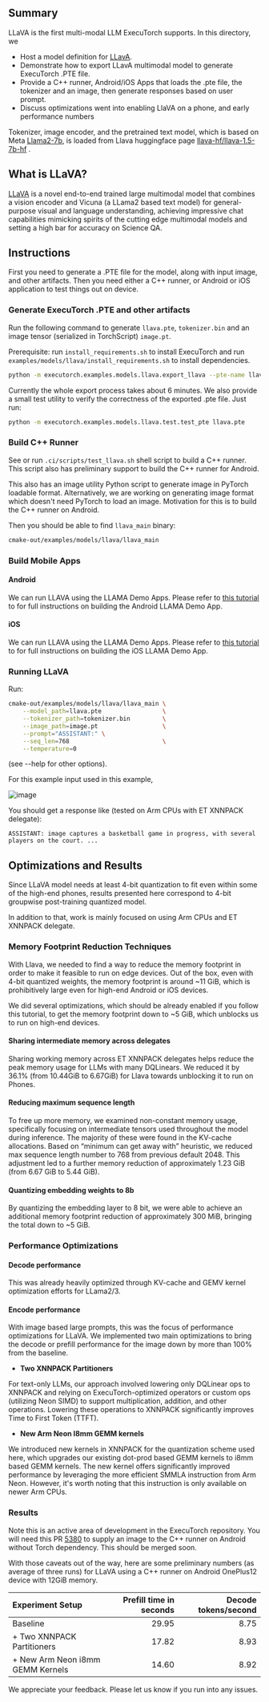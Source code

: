 ## Summary
LLaVA is the first multi-modal LLM ExecuTorch supports. In this directory, we
- Host a model definition for [LLavA](https://github.com/haotian-liu/LLaVA).
- Demonstrate how to export LLavA multimodal model to generate ExecuTorch .PTE file.
- Provide a C++ runner, Android/iOS Apps that loads the .pte file, the tokenizer and an image, then generate responses based on user prompt.
- Discuss optimizations went into enabling LlaVA on a phone, and early performance numbers

Tokenizer, image encoder, and the pretrained text model, which is based on Meta
[Llama2-7b](https://llama.meta.com/llama2/), is loaded from Llava
huggingface page [llava-hf/llava-1.5-7b-hf](https://huggingface.co/llava-hf/llava-1.5-7b-hf) .

## What is LLaVA?

[LLaVA](https://llava-vl.github.io/) is a novel end-to-end trained large
multimodal model that combines a vision encoder and Vicuna (a LLama2 based text
model) for general-purpose visual and language understanding, achieving
impressive chat capabilities mimicking spirits of the cutting edge multimodal
models and setting a high bar for accuracy on Science QA.

## Instructions

First you need to generate a .PTE file for the model, along with input image,
and other artifacts. Then you need either a C++ runner, or Android or iOS
application to test things out on device.

### Generate ExecuTorch .PTE and other artifacts

Run the following command to generate `llava.pte`, `tokenizer.bin` and an image
tensor (serialized in TorchScript) `image.pt`.

Prerequisite: run `install_requirements.sh` to install ExecuTorch and run
`examples/models/llava/install_requirements.sh` to install dependencies.

```bash
python -m executorch.examples.models.llava.export_llava --pte-name llava.pte --with-artifacts
```

Currently the whole export process takes about 6 minutes. We also provide a
small test utility to verify the correctness of the exported .pte file. Just run:

```bash
python -m executorch.examples.models.llava.test.test_pte llava.pte
```

### Build C++ Runner

See or run `.ci/scripts/test_llava.sh` shell script to build a C++ runner. This
script also has preliminary support to build the C++ runner for Android.

This also has an image utility Python script to generate image in PyTorch
loadable format. Alternatively, we are working on generating image format which
doesn't need PyTorch to load an image. Motivation for this is to build the C++
runner on Android.

Then you should be able to find `llava_main` binary:

```bash
cmake-out/examples/models/llava/llava_main
```

### Build Mobile Apps

#### Android

We can run LLAVA using the LLAMA Demo Apps. Please refer to [this
tutorial](https://github.com/pytorch/executorch/tree/main/examples/demo-apps/android/LlamaDemo)
to for full instructions on building the Android LLAMA Demo App.

#### iOS

We can run LLAVA using the LLAMA Demo Apps. Please refer to [this
tutorial](https://github.com/pytorch/executorch/tree/main/examples/demo-apps/apple_ios/LLaMA)
to for full instructions on building the iOS LLAMA Demo App.

### Running LLaVA

Run:
```bash
cmake-out/examples/models/llava/llava_main \
    --model_path=llava.pte                 \
    --tokenizer_path=tokenizer.bin         \
    --image_path=image.pt                  \
    --prompt="ASSISTANT:" \
    --seq_len=768                          \
    --temperature=0
```
(see --help for other options).

For this example input used in this example,

![image](https://upload.wikimedia.org/wikipedia/commons/3/3e/Chicago_Bulls_-_New_Jersey_Nets_match_on_March_28%2C_1991.jpg)

You should get a response like (tested on Arm CPUs with ET XNNPACK delegate):

```
ASSISTANT: image captures a basketball game in progress, with several players on the court. ...
```

## Optimizations and Results

Since LLaVA model needs at least 4-bit quantization to fit even within some of
the high-end phones, results presented here correspond to 4-bit groupwise
post-training quantized model.

In addition to that, work is mainly focused on using Arm CPUs and ET XNNPACK delegate.

### Memory Footprint Reduction Techniques

With Llava, we needed to find a way to reduce the memory footprint in order to
make it feasible to run on edge devices. Out of the box, even with 4-bit
quantized weights, the memory footprint is around ~11 GiB, which is
prohibitively large even for high-end Android or iOS devices.

We did several optimizations, which should be already enabled if you follow this
tutorial, to get the memory footprint down to ~5 GiB, which unblocks us to run
on high-end devices.

#### Sharing intermediate memory across delegates

Sharing working memory across ET XNNPACK delegates helps reduce the peak memory
usage for LLMs with many DQLinears. We reduced it by 36.1% (from 10.44GiB to
6.67GiB) for Llava towards unblocking it to run on Phones.

#### Reducing maximum sequence length

To free up more memory, we examined non-constant memory usage, specifically
focusing on intermediate tensors used throughout the model during inference.
The majority of these were found in the KV-cache allocations. Based on “minimum
can get away with” heuristic, we reduced max sequence length number to 768 from
previous default 2048. This adjustment led to a further memory reduction of
approximately 1.23 GiB (from 6.67 GiB to 5.44 GiB).

#### Quantizing embedding weights to 8b

By quantizing the embedding layer to 8 bit, we were able to achieve an
additional memory footprint reduction of approximately 300 MiB, bringing the
total down to ~5 GiB.

### Performance Optimizations

#### Decode performance

This was already heavily optimized through KV-cache and GEMV kernel
optimization efforts for LLama2/3.

#### Encode performance

With image based large prompts, this was the focus of performance
optimizations for LLaVA. We implemented two main optimizations to bring the decode or
prefill performance for the image down by more than 100% from the baseline.

* **Two XNNPACK Partitioners**

For text-only LLMs, our approach involved lowering only DQLinear ops
to XNNPACK and relying on ExecuTorch-optimized operators or custom ops
(utilizing Neon SIMD) to support multiplication, addition, and other
operations. Lowering these operations to XNNPACK significantly improves Time to
First Token (TTFT).


* **New Arm Neon I8mm GEMM kernels**

We introduced new kernels in XNNPACK for the quantization scheme used
here, which upgrades our existing dot-prod based GEMM kernels to i8mm based
GEMM kernels. The new kernel offers significantly improved performance by
leveraging the more efficient SMMLA instruction from Arm Neon. However, it's
worth noting that this instruction is only available on newer Arm CPUs.


### Results

Note this is an active area of development in the ExecuTorch repository. You
will need this PR [5380](https://github.com/pytorch/executorch/pull/5380) to
supply an image to the C++ runner on Android without Torch dependency. This
should be merged soon.

With those caveats out of the way, here are some preliminary numbers (as average of
three runs) for LLaVA using a C++ runner on Android OnePlus12 device with 12GiB
memory.

| Experiment Setup  | Prefill time in seconds | Decode tokens/second |
| :------------- | -------------: | -------------: |
| Baseline  | 29.95  | 8.75 |
| + Two XNNPACK Partitioners  | 17.82  | 8.93 |
| + New Arm Neon i8mm GEMM Kernels  | 14.60 | 8.92 |

We appreciate your feedback. Please let us know if you run into any issues.
